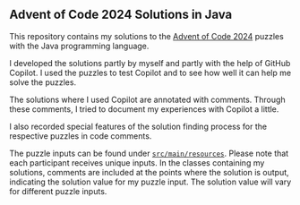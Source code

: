 ## Advent of Code 2024 Solutions in Java

This repository contains my solutions to the  [Advent of Code 2024](http://adventofcode.com/2024) puzzles with
the Java programming language.

I developed the solutions partly by myself and partly with the help of GitHub Copilot.
I used the puzzles to test Copilot and to see how well it can help me solve the puzzles.

The solutions where I used Copilot are annotated with comments. Through these comments,
I tried to document my experiences with Copilot a little.

I also recorded special features of the solution finding process for the respective puzzles in code comments.

The puzzle inputs can be found under [`src/main/resources`](https://github.com/ozoeller/Advent-of-Code-2024-Java/tree/main/src/main/resources/dev/zoeller/aoc2024).
Please note that each participant receives unique inputs.
In the classes containing my solutions, comments are included at the points where the solution is output,
indicating the solution value for my puzzle input. The solution value will vary for different puzzle inputs.